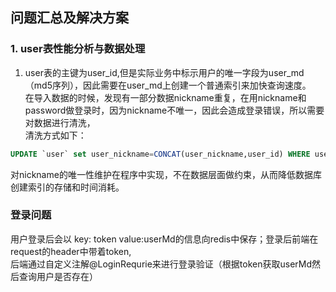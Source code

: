 ## 问题汇总及解决方案

### 1. user表性能分析与数据处理
1. user表的主键为user_id,但是实际业务中标示用户的唯一字段为user_md（md5序列），因此需要在user_md上创建一个普通索引来加快查询速度。  
在导入数据的时候，发现有一部分数据nickname重复，在用nickname和password做登录时，因为nickname不唯一，因此会造成登录错误，所以需要对数据进行清洗，  
清洗方式如下：  

```sql
UPDATE `user` set user_nickname=CONCAT(user_nickname,user_id) WHERE user_nickname in (SELECT u3.user_nickname FROM (SELECT u2.user_nickname from `user` u2 GROUP BY u2.user_nickname HAVING COUNT(*)>1) AS u3)
```

对nickname的唯一性维护在程序中实现，不在数据层面做约束，从而降低数据库创建索引的存储和时间消耗。

### 登录问题

用户登录后会以 key: token value:userMd的信息向redis中保存；登录后前端在request的header中带着token,  
后端通过自定义注解@LoginRequrie来进行登录验证（根据token获取userMd然后查询用户是否存在）
